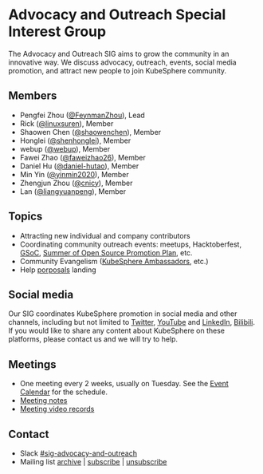 # Advocacy and Outreach Special Interest Group

The Advocacy and Outreach SIG aims to grow the community in an innovative way. 
We discuss advocacy, outreach, events, social media promotion, 
and attract new people to join KubeSphere community.

## Members

- Pengfei Zhou ([@FeynmanZhou](https://github.com/FeynmanZhou)), Lead
- Rick ([@linuxsuren](https://github.com/linuxSuRen/)), Member
- Shaowen Chen ([@shaowenchen](https://github.com/shaowenchen)), Member
- Honglei ([@shenhonglei](https://github.com/shenhonglei/)), Member
- webup ([@webup](https://github.com/webup/)), Member
- Fawei Zhao ([@faweizhao26](https://github.com/faweizhao26/)), Member
- Daniel Hu ([@daniel-hutao](https://github.com/daniel-hutao)), Member
- Min Yin ([@yinmin2020](https://github.com/yinmin2020)), Member
- Zhengjun Zhou ([@cnicy](https://github.com/cnicy)), Member
- Lan ([@liangyuanpeng](https://github.com/liangyuanpeng)), Member

## Topics

* Attracting new individual and company contributors
* Coordinating community outreach events: meetups, Hacktoberfest, [GSoC](./gsoc), [Summer of Open Source Promotion Plan](./summer-ospp), etc.
* Community Evangelism ([KubeSphere Ambassadors](https://kubesphere.io/contribution/request/), etc.)
* Help [porposals](https://github.com/search?q=user%3Akubesphere+label%3A%22kind%2Fproposal%22+state%3Aopen&type=Issues&ref=advsearch&l=&l=) landing

## Social media

Our SIG coordinates KubeSphere promotion in social media and other channels, 
including but not limited to [Twitter](https://twitter.com/KubeSphere), [YouTube](https://www.youtube.com/channel/UCyTdUQUYjf7XLjxECx63Hpw) and 
[LinkedIn](https://www.linkedin.com/company/kubesphere/), [Bilibili](https://space.bilibili.com/438908638/). If you would like to share any 
content about KubeSphere on these platforms, please contact us and we will try to help.

## Meetings

* One meeting every 2 weeks, usually on Tuesday. See the [Event Calendar](https://kubesphere.com.cn/contribution/) for the schedule.
* [Meeting notes](https://docs.google.com/document/d/1amXxLZFkR_4yQU89EZlO_P0fgUVyhXoLmNqvlA55QEg/edit)
* [Meeting video records](https://space.bilibili.com/438908638/video?keyword=Outreach)

## Contact

- Slack [#sig-advocacy-and-outreach](https://kubesphere.slack.com/messages/sig-advocacy-and-outreach)
- Mailing list [archive](https://groups.google.com/group/kubesphere-sig-advocacy-and-outreach/topics) | [subscribe](mailto:kubesphere-sig-advocacy-and-outreach+subscribe@googlegroups.com) | [unsubscribe](mailto:kubesphere-sig-advocacy-and-outreach+unsubscribe@googlegroups.com)
